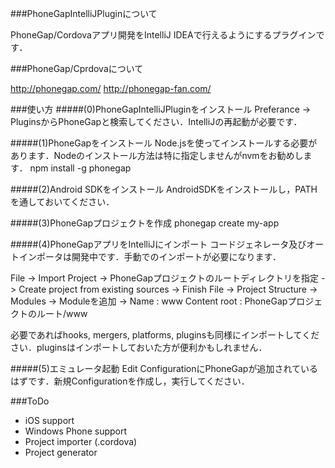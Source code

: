 ###PhoneGapIntelliJPluginについて

PhoneGap/Cordovaアプリ開発をIntelliJ IDEAで行えるようにするプラグインです．

###PhoneGap/Cprdovaについて

http://phonegap.com/
http://phonegap-fan.com/

###使い方
#####(0)PhoneGapIntelliJPluginをインストール
Preferance -> PluginsからPhoneGapと検索してください．IntelliJの再起動が必要です．

#####(1)PhoneGapをインストール
Node.jsを使ってインストールする必要があります．Nodeのインストール方法は特に指定しませんがnvmをお勧めします．
npm install -g phonegap

#####(2)Android SDKをインストール
AndroidSDKをインストールし，PATHを通しておいてください．

#####(3)PhoneGapプロジェクトを作成
phonegap create my-app

#####(4)PhoneGapアプリをIntelliJにインポート
コードジェネレータ及びオートインポータは開発中です．手動でのインポートが必要になります．

File -> Import Project -> PhoneGapプロジェクトのルートディレクトリを指定 -> Create project from existing sources -> Finish
File -> Project Structure -> Modules -> Moduleを追加 -> Name : www Content root : PhoneGapプロジェクトのルート/www

必要であればhooks, mergers, platforms, pluginsも同様にインポートしてください．pluginsはインポートしておいた方が便利かもしれません．

#####(5)エミュレータ起動
Edit ConfigurationにPhoneGapが追加されているはずです．新規Configurationを作成し，実行してください．

###ToDo

* iOS support
* Windows Phone support
* Project importer (.cordova)
* Project generator
